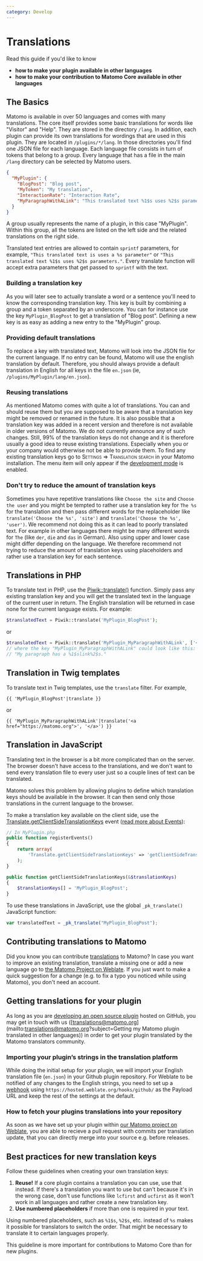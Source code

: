 ```yaml
---
category: Develop
---
```


# Translations

Read this guide if you'd like to know

- **how to make your plugin available in other languages**
- **how to make your contribution to Matomo Core available in other languages**

## The Basics

Matomo is available in over 50 languages and comes with many translations. The core itself provides some basic translations for words like "Visitor" and "Help". They are stored in the directory <code>/lang</code>. In addition, each plugin can provide its own translations for wordings that are used in this plugin. They are located in <code>/plugins/\*/lang</code>. In those directories you'll find one JSON file for each language. Each language file consists in turn of tokens that belong to a group. Every language that has a file in the main `/lang` directory can be selected by Matomo users.

```json
{
  "MyPlugin": {
    "BlogPost": "Blog post",
    "MyToken": "My translation",
    "InteractionRate": "Interaction Rate",
    "MyParagraphWithALink": "This translated text %1$s uses %2$s parameters."
  }
}
```

A group usually represents the name of a plugin, in this case "MyPlugin". Within this group, all the tokens are listed on the left side and the related translations on the right side.

Translated text entries are allowed to contain `sprintf` parameters, for example, `"This translated text is uses a %s parameter"` or `"This translated text %1$s uses %2$s parameters."`. Every translate function will accept extra parameters that get passed to `sprintf` with the text.

### Building a translation key

As you will later see to actually translate a word or a sentence you'll need to know the corresponding translation key. This key is built by combining a group and a token separated by an underscore. You can for instance use the key `MyPlugin_BlogPost` to get a translation of "Blog post". Defining a new key is as easy as adding a new entry to the "MyPlugin" group.

### Providing default translations

To replace a key with translated text, Matomo will look into the JSON file for the current language. If no entry can be found, Matomo will use the english translation by default. Therefore, you should always provide a default translation in English for all keys in the file `en.json` (ie, `/plugins/MyPlugin/lang/en.json`).

### Reusing translations

As mentioned Matomo comes with quite a lot of translations. You can and should reuse them but you are supposed to be aware that a translation key might be removed or renamed in the future. It is also possible that a translation key was added in a recent version and therefore is not available in older versions of Matomo. We do not currently announce any of such changes. Still, 99% of the translation keys do not change and it is therefore usually a good idea to reuse existing translations. Especially when you or your company would otherwise not be able to provide them. To find any existing translation keys go to <span style="font-variant: small-caps">Settings =&gt; Translation search</span> in your Matomo installation. The menu item will only appear if the [development mode](https://developer.matomo.org/guides/getting-started-part-1#enable-development-mode) is enabled.

### Don't try to reduce the amount of translation keys

Sometimes you have repetitive translations like `Choose the site` and `Choose the user` and you might be tempted to rather use a translation key for `The %s` for the translation and then pass different words for the replaceholder like `translate('Choose the %s', 'site')` and `translate('Choose the %s', 'user')`. We recommend not doing this as it can lead to poorly translated text. For example in other languages there might be many different words for `The` (like `der`, `die` and `das` in German). Also using upper and lower case might differ depending on the language. We therefore recommend not trying to reduce the amount of translation keys using placeholders and rather use a translation key for each sentence.

## Translations in PHP

To translate text in PHP, use the [Piwik::translate()](/api-reference/Piwik/Piwik#translate) function. Simply pass any existing translation key and you will get the translated text in the language of the current user in return. The English translation will be returned in case none for the current language exists. For example:

```php
$translatedText = Piwik::translate('MyPlugin_BlogPost');
```

or

```php
$translatedText = Piwik::translate('MyPlugin_MyParagraphWithALink', ['<a href="https://matomo.org">', '</a>']);
// where the key "MyPlugin_MyParagraphWithALink" could look like this:
// "My paragraph has a %1$slink%2$s."
```

## Translation in Twig templates

To translate text in Twig templates, use the `translate` filter. For example,

```twig
{{ 'MyPlugin_BlogPost'|translate }}
```

or

```twig
{{ 'MyPlugin_MyParagraphWithALink'|translate('<a href="https://matomo.org">', '</a>') }}
```

## Translation in JavaScript

Translating text in the browser is a bit more complicated than on the server. The browser doesn't have access to the translations, and we don't want to send every translation file to every user just so a couple lines of text can be translated.

Matomo solves this problem by allowing plugins to define which translation keys should be available in the browser. It can then send only those translations in the current language to the browser.

To make a translation key available on the client side, use the [Translate.getClientSideTranslationKeys](/api-reference/events#translategetclientsidetranslationkeys) event ([read more about Events](/guides/events)):

```php
// In MyPlugin.php
public function registerEvents()
{
    return array(
        'Translate.getClientSideTranslationKeys' => 'getClientSideTranslationKeys'
    );
}

public function getClientSideTranslationKeys(&$translationKeys)
{
    $translationKeys[] = 'MyPlugin_BlogPost';
}
```

To use these translations in JavaScript, use the global `_pk_translate()` JavaScript function:

```javascript
var translatedText = _pk_translate("MyPlugin_BlogPost");
```

## Contributing translations to Matomo

Did you know you can contribute [translations](https://matomo.org/translations/) to Matomo? In case you want to improve an existing translation, translate a missing one or add a new language go to [the Matomo Project on Weblate](https://hosted.weblate.org/projects/matomo/). If you just want to make a quick suggestion for a change (e.g. to fix a typo you noticed while using Matomo), you don't need an account.

## Getting translations for your plugin

As long as you are [developing an open source plugin](https://developer.matomo.org/develop) hosted on GitHub, you may get in touch with us ([translations@matomo.org](mailto:translations@matomo.org?subject=Getting my Matomo plugin translated in other languages)) in order to get your plugin translated by the Matomo translators community.


### Importing your plugin’s strings in the translation platform

While doing the initial setup for your plugin, we will import your English translation file (`en.json`) in your Github plugin repository. For Weblate to be notified of any changes to the English strings, you need to set up a [webhook](https://docs.weblate.org/en/latest/admin/continuous.html#github-setup) using `https://hosted.weblate.org/hooks/github/` as the Payload URL and keep the rest of the settings at the default.


### How to fetch your plugins translations into your repository

As soon as we have set up your plugin within [our Matomo project on Weblate](https://hosted.weblate.org/projects/matomo/), you are able to recieve a pull request with commits per translation update, that you can directly merge into your source e.g. before releases.

## Best practices for new translation keys

Follow these guidelines when creating your own translation keys:

1. **Reuse!** If a core plugin contains a translation you can use, use that instead. If there's a translation you want to use but can't because it's in the wrong case, don't use functions like `lcfirst` and `ucfirst` as it won't work in all languages and rather create a new translation key.
2. **Use numbered placeholders** if more than one is required in your text.

Using numbered placeholders, such as `%1$s`, `%2$s`, etc. instead of `%s` makes it possible for translators to switch the order. That might be necessary to translate it to certain languages properly.

This guideline is more important for contributions to Matomo Core than for new plugins.

